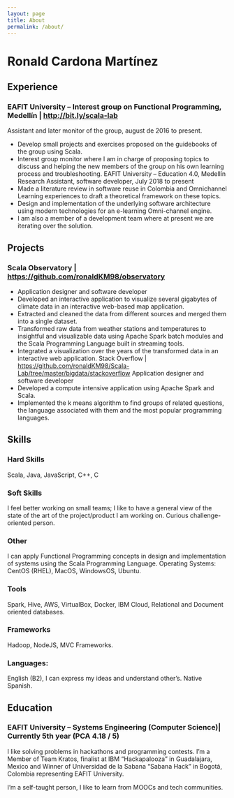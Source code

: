 ```yaml
---
layout: page
title: About
permalink: /about/
---
```


# Ronald Cardona Martínez

## Experience
### EAFIT University – Interest group on Functional Programming, Medellín | http://bit.ly/scala-lab  
Assistant and later monitor of the group, august de 2016 to present.
- Develop small projects and exercises proposed on the guidebooks of the group using Scala. 
- Interest group monitor where I am in charge of proposing topics to discuss and helping the new members of the group on his own learning process and troubleshooting.
EAFIT University – Education 4.0, Medellín
Research Assistant, software developer, July 2018 to present
- Made a literature review in software reuse in Colombia and Omnichannel Learning experiences to draft a theoretical framework on these topics.
- Design and implementation of the underlying software architecture using modern technologies for an e-learning Omni-channel engine. 
- I am also a member of a development team where at present we are iterating over the solution.

## Projects
### Scala Observatory | https://github.com/ronaldKM98/observatory 
- Application designer and software developer
- Developed an interactive application to visualize several gigabytes of climate data in an interactive web-based map application. 
- Extracted and cleaned the data from different sources and merged them into a single dataset. 
- Transformed raw data from weather stations and temperatures to insightful and visualizable data using Apache Spark batch modules and the Scala Programming Language built in streaming tools.
- Integrated a visualization over the years of the transformed data in an interactive web application.
       Stack Overflow | https://github.com/ronaldKM98/Scala-Lab/tree/master/bigdata/stackoverflow 
Application designer and software developer
- Developed a compute intensive application using Apache Spark and Scala.
- Implemented the k means algorithm to find groups of related questions, the language associated with them and the most popular programming languages. 
## Skills 
### Hard Skills 
Scala, Java, JavaScript, C++, C 
### Soft Skills
 I feel better working on small teams; I like to have a general view of the state of the art of the project/product I am working on. Curious challenge-oriented person. 
### Other 
I can apply Functional Programming concepts in design and implementation of systems using the Scala Programming Language.
Operating Systems: CentOS (RHEL), MacOS, WindowsOS, Ubuntu.

### Tools 
Spark, Hive, AWS, VirtualBox, Docker, IBM Cloud, Relational and Document oriented databases.
### Frameworks
Hadoop, NodeJS, MVC Frameworks.

### Languages: 
English (B2), I can express my ideas and understand other’s. Native Spanish.
## Education
### EAFIT University – Systems Engineering (Computer Science)| Currently 5th year (PCA 4.18 / 5)

I like solving problems in hackathons and programming contests. I’m a Member of Team Kratos, finalist at IBM “Hackapalooza” in Guadalajara, Mexico and Winner of Universidad de la Sabana “Sabana Hack” in Bogotá, Colombia representing EAFIT University.

I’m a self-taught person, I like to learn from MOOCs and tech communities.